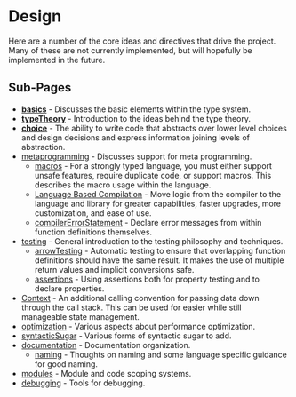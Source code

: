 # Design

Here are a number of the core ideas and directives that drive the project. Many of these are not currently implemented, but will hopefully be implemented in the future.

## Sub-Pages

- **[basics](basics.md)** - Discusses the basic elements within the type system.
- **[typeTheory](typeTheory.md)** - Introduction to the ideas behind the type theory.
- **[choice](choice.md)** - The ability to write code that abstracts over lower level choices and design decisions and express information joining levels of abstraction.
- [metaprogramming](metaprogramming.md) - Discusses support for meta programming.
    - [macros](macros.md) - For a strongly typed language, you must either support unsafe features, require duplicate code, or support macros. This describes the macro usage within the language.
    - [Language Based Compilation](languageCompilation.md) - Move logic from the compiler to the language and library for greater capabilities, faster upgrades, more customization, and ease of use.
    - [compilerErrorStatement](compilerErrorStatement.md) - Declare error messages from within function definitions themselves.
- [testing](testing.md) - General introduction to the testing philosophy and techniques.
    - [arrowTesting](arrowTesting.md) - Automatic testing to ensure that overlapping function definitions should have the same result. It makes the use of multiple return values and implicit conversions safe.
    - [assertions](assertions.md) - Using assertions both for property testing and to declare properties.
- [Context](context.md) - An additional calling convention for passing data down through the call stack. This can be used for easier while still manageable state management.
- [optimization](optimization.md) - Various aspects about performance optimization.
- [syntacticSugar](syntacticSugar.md) - Various forms of syntactic sugar to add.
- [documentation](documentation.md) - Documentation organization.
    - [naming](naming.md) - Thoughts on naming and some language specific guidance for good naming.
- [modules](modules.md) - Module and code scoping systems.
- [debugging](debugging.md) - Tools for debugging.
